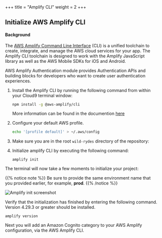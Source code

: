 +++
title = "Amplify CLI"
weight = 2
+++

## Initialize AWS Amplify CLI

#### Background

The [AWS Amplify Command Line Interface][aws-amplify-cli] (CLI) is a unified toolchain to create, integrate, and manage the AWS cloud services for your app. The Amplify CLI toolchain is designed to work with the Amplify JavaScript library as well as the AWS Mobile SDKs for iOS and Android. 

AWS Amplify Authentication module provides Authentication APIs and building blocks for developers who want to create user authentication experiences.

1. Install the Amplify CLI by running the following command from within your Cloud9 terminal window:
    ```bash
    npm install -g @aws-amplify/cli
    ```
    More information can be found in the documention  [here][amplify-install-cli]

2. Configure your default AWS profile.

    ```bash
    echo '[profile default]' > ~/.aws/config
    ```

3. Make sure you are in the root `wild-rydes` directory of the repository:

4. Initialize amplify CLI by executing the following command:
    ```
    amplify init
    ```

The terminal will now take a few moments to initialize your project:

{{% notice note %}}
Be sure to provide the same environment name that you provided earlier, for example, **prod**.
{{% /notice %}}

![Amplify init screenshot](/images/amplify-init.png)

Verify that the initialization has finished by entering the following command. Version 4.29.3 or greater should be installed.

```
amplify version
```

Next you will add an Amazon Cognito category to your AWS Amplify configuration, via the AWS Amplify CLI.

[amplify-install-cli]: https://github.com/aws-amplify/amplify-cli#install-the-cli
[aws-amplify-cli]: https://github.com/aws-amplify/amplify-cli
